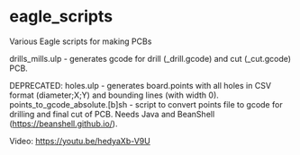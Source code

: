 # eagle_scripts
Various Eagle scripts for making PCBs

drills_mills.ulp - generates gcode for drill (<pcbname>_drill.gcode) and cut (<pcbname>_cut.gcode) PCB.

DEPRECATED:
holes.ulp - generates board.points with all holes in CSV format (diameter;X;Y) and bounding lines (with width 0).
points_to_gcode_absolute.[b]sh - script to convert points file to gcode for drilling and final cut of PCB. Needs Java and BeanShell (https://beanshell.github.io/).

Video: https://youtu.be/hedyaXb-V9U


